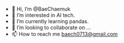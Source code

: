 - 👋 Hi, I’m @BaeChaemuk
- 👀 I’m interested in AI tech.
- 🌱 I’m currently learning pandas.
- 💞️ I’m looking to collaborate on ...
- 📫 How to reach me baech0713@gmail.com

<!---
BaeChaemuk/BaeChaemuk is a ✨ special ✨ repository because its `README.md` (this file) appears on your GitHub profile.
You can click the Preview link to take a look at your changes.
--->
